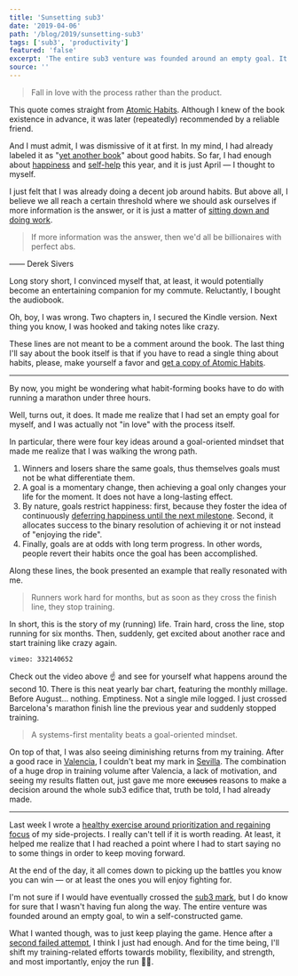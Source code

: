 ```yaml
---
title: 'Sunsetting sub3'
date: '2019-04-06'
path: '/blog/2019/sunsetting-sub3'
tags: ['sub3', 'productivity']
featured: 'false'
excerpt: 'The entire sub3 venture was founded around an empty goal. It was all about winning a self-constructed game, but not something I was actually enjoying.'
source: ''
---
```


> Fall in love with the process rather than the product.

This quote comes straight from [Atomic Habits](/blog/2019/atomic-habits). Although I knew of the book existence in advance, it was later (repeatedly) recommended by a reliable friend.

And I must admit, I was dismissive of it at first. In my mind, I had already labeled it as "[yet another book](/blog/2018/better-than-before)" about good habits. So far, I had enough about [happiness](/blog/2019/stumbling-on-happiness) and [self-help](/blog/2019/the-subtle-art-of-not-giving-a-fuck) this year, and it is just April — I thought to myself.

I just felt that I was already doing a decent job around habits. But above all, I believe we all reach a certain threshold where we should ask ourselves if more information is the answer, or it is just a matter of [sitting down and doing work](/blog/2018/war-of-art).

> If more information was the answer, then we'd all be billionaires with perfect abs.

—— Derek Sivers

Long story short, I convinced myself that, at least, it would potentially become an entertaining companion for my commute. Reluctantly, I bought the audiobook.

Oh, boy, I was wrong. Two chapters in, I secured the Kindle version. Next thing you know, I was hooked and taking notes like crazy.

These lines are not meant to be a comment around the book. The last thing I'll say about the book itself is that if you have to read a single thing about habits, please, make yourself a favor and [get a copy of Atomic Habits](https://www.amazon.com/dp/B01N5AX61W/).

---

By now, you might be wondering what habit-forming books have to do with running a marathon under three hours.

Well, turns out, it does. It made me realize that I had set an empty goal for myself, and I was actually not "in love" with the process itself.

In particular, there were four key ideas around a goal-oriented mindset that made me realize that I was walking the wrong path.

1. Winners and losers share the same goals, thus themselves goals must not be what differentiate them.
2. A goal is a momentary change, then achieving a goal only changes your life for the moment. It does not have a long-lasting effect.
3. By nature, goals restrict happiness: first, because they foster the idea of continuously [deferring happiness until the next milestone](https://en.wikipedia.org/wiki/Hedonic_treadmill). Second, it allocates success to the binary resolution of achieving it or not instead of "enjoying the ride".
4. Finally, goals are at odds with long term progress. In other words, people revert their habits once the goal has been accomplished.

Along these lines, the book presented an example that really resonated with me.

> Runners work hard for months, but as soon as they cross the finish line, they stop training.

In short, this is the story of my (running) life. Train hard, cross the line, stop running for six months. Then, suddenly, get excited about another race and start training like crazy again.

`vimeo: 332140652`

Check out the video above ☝️ and see for yourself what happens around the second 10. There is this neat yearly bar chart, featuring the monthly millage. Before August... nothing. Emptiness. Not a single mile logged. I just crossed Barcelona's marathon finish line the previous year and suddenly stopped training.

> A systems-first mentality beats a goal-oriented mindset.

On top of that, I was also seeing diminishing returns from my training. After a good race in [Valencia](https://www.strava.com/activities/1996244257), I couldn't beat my mark in [Sevilla](https://www.strava.com/activities/2156475215). The combination of a huge drop in training volume after Valencia, a lack of motivation, and seeing my results flatten out, just gave me more ~~excuses~~ reasons to make a decision around the whole sub3 edifice that, truth be told, I had already made.

---

Last week I wrote a [healthy exercise around prioritization and regaining focus](/blog/2019/strong-opinions-loosely-held) of my side-projects. I really can't tell if it is worth reading. At least, it helped me realize that I had reached a point where I had to start saying no to some things in order to keep moving forward.

At the end of the day, it all comes down to picking up the battles you know you can win — or at least the ones you will enjoy fighting for.

I'm not sure if I would have eventually crossed the [sub3 mark](/blog/2018/going-sub3), but I do know for sure that I wasn't having fun along the way. The entire venture was founded around an empty goal, to win a self-constructed game.

What I wanted though, was to just keep playing the game. Hence after a [second failed attempt](/blog/2018/going-sub3), I think I just had enough. And for the time being, I'll shift my training-related efforts towards mobility, flexibility, and strength, and most importantly, enjoy the run 🏃‍♂️.
